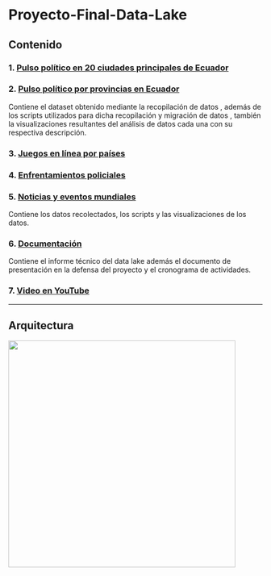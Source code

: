 # Proyecto-Final-Data-Lake

## Contenido

### 1. [Pulso político en 20 ciudades principales de Ecuador](https://github.com/JoseLuisColcha/Proyecto-Final-Data-Lake/tree/main/1.Pulso%20político%20de%2020%20ciudades%20del%20Ecuador)
### 2. [Pulso político por provincias en Ecuador](https://github.com/JoseLuisColcha/Proyecto-Final-Data-Lake/tree/main/2.Pulso%20politico%20por%20provincias)
Contiene el dataset obtenido mediante la recopilación de datos , además de los scripts utilizados para dicha recopilación y migración de datos , también la visualizaciones resultantes del análisis de datos cada una con su respectiva descripción.


### 3. [Juegos en línea por países](https://github.com/JoseLuisColcha/Proyecto-Final-Data-Lake/tree/main/3.%20JuegosOnlinePaises)
### 4. [Enfrentamientos policiales](https://github.com/JoseLuisColcha/Proyecto-Final-Data-Lake/tree/main/3.%20JuegosOnlinePaises)
### 5. [ Noticias y eventos mundiales](https://github.com/JoseLuisColcha/Proyecto-Final-Data-Lake/tree/main/5.%20Noticias%20y%20eventos%20mundiales)
Contiene los datos recolectados, los scripts y las visualizaciones de los datos.
### 6.  [Documentación](Documentación)
Contiene el informe técnico del data lake además el documento de presentación en la defensa del proyecto y el cronograma de actividades.
### 7. [Video en YouTube](https://youtu.be/eD6o_sLmkxo)



***


## Arquitectura 

<img src="Arquitectura_de_la solución.png" height="450"/>
